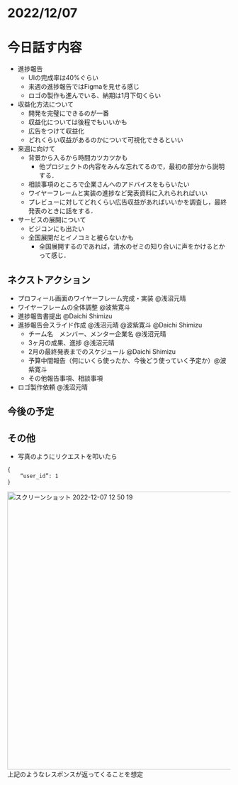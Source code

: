 # 2022/12/07

# 今日話す内容

- 進捗報告
    - UIの完成率は40%ぐらい
    - 来週の進捗報告ではFigmaを見せる感じ
    - ロゴの製作も進んでいる、納期は1月下旬くらい
- 収益化方法について
    - 開発を完璧にできるのが一番
    - 収益化については後程でもいいかも
    - 広告をつけて収益化
    - どれくらい収益があるのかについて可視化できるといい
- 来週に向けて
    - 背景から入るから時間カツカツかも
        - 他プロジェクトの内容をみんな忘れてるので，最初の部分から説明する．
    - 相談事項のところで企業さんへのアドバイスをもらいたい
    - ワイヤーフレームと実装の進捗など発表資料に入れられればいい
    - プレビューに対してどれくらい広告収益があればいいかを調査し，最終発表のときに話をする．
- サービスの展開について
    - ビジコンにも出たい
    - 全国展開だとイノコミと被らないかも
        - 全国展開するのであれば，清水のゼミの知り合いに声をかけるとかって感じ．

## ネクストアクション

- プロフィール画面のワイヤーフレーム完成・実装 @浅沼元晴
- ワイヤーフレームの全体調整 @波紫寛斗
- 進捗報告書提出 @Daichi Shimizu
- 進捗報告会スライド作成 @浅沼元晴 @波紫寛斗 @Daichi Shimizu
    - チーム名　メンバー、メンター企業名 @浅沼元晴
    - 3ヶ月の成果、進捗 @浅沼元晴
    - 2月の最終発表までのスケジュール @Daichi Shimizu
    - 予算中間報告（何にいくら使ったか、今後どう使っていく予定か）@波紫寛斗
    - その他報告事項、相談事項
- ロゴ製作依頼 @浅沼元晴

## 今後の予定

## その他

- 写真のようにリクエストを叩いたら
```
{
    “user_id”: 1
}
```

<img width="626" alt="スクリーンショット 2022-12-07 12 50 19" src="https://user-images.githubusercontent.com/51113946/209742801-6cba9f07-0959-4b4c-ad19-25b2ca7a0690.png">
上記のようなレスポンスが返ってくることを想定

